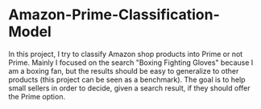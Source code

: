 # Amazon-Prime-Classification-Model
In this project, I try to classify Amazon shop products into Prime or not Prime. Mainly I focused on the search "Boxing Fighting Gloves" because I am a boxing fan, but the results should be easy to generalize to other products (this project can be seen as a benchmark). The goal is to help small sellers in order to decide, given a search result, if they should offer the Prime option.
